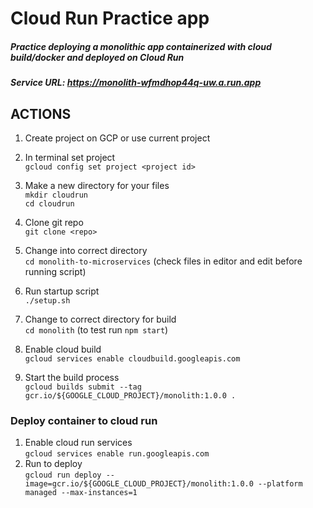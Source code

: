 # Cloud Run Practice app 
##### Practice deploying a monolithic app containerized with cloud build/docker and deployed on Cloud Run
##### Service URL: https://monolith-wfmdhop44q-uw.a.run.app



## ACTIONS

1. Create project on GCP or use current project  
2. In terminal set project  
`gcloud config set project <project id>`
3. Make a new directory for your files   
	`mkdir cloudrun`  
	`cd cloudrun`
4. Clone git repo  
	`git clone <repo>`
5. Change into correct directory  
`cd monolith-to-microservices`  (check files in editor and edit before running script)
6. Run startup script  
`./setup.sh`
7. Change to correct directory for build  
`cd monolith`  (to test run `npm start`)

8. Enable cloud build  
	`gcloud services enable cloudbuild.googleapis.com`
9. Start the build process  
	`gcloud builds submit --tag gcr.io/${GOOGLE_CLOUD_PROJECT}/monolith:1.0.0 .`  
### Deploy container to cloud run    
1. Enable cloud run services  
	`gcloud services enable run.googleapis.com`
2. Run to deploy  
	`gcloud run deploy --image=gcr.io/${GOOGLE_CLOUD_PROJECT}/monolith:1.0.0 --platform managed --max-instances=1`

